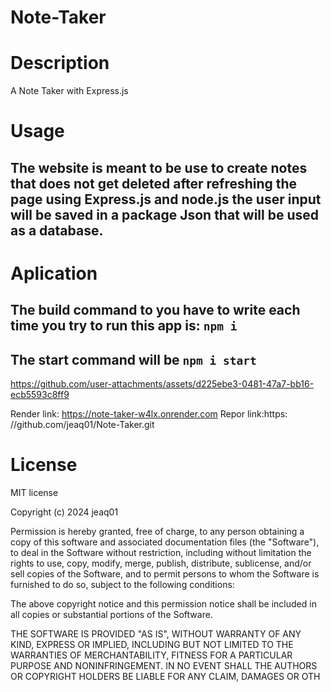 # Note-Taker
# Description
A Note Taker with Express.js
# Usage
## The website is meant to be use to create notes that does not get deleted after refreshing the page using Express.js and node.js the user input will be saved in a package Json that will be used as a database. 
# Aplication
 
## The build command to you have to write each time you try to run this app is:  `npm i`
## The start command will be `npm i start`
 

https://github.com/user-attachments/assets/d225ebe3-0481-47a7-bb16-ecb5593c8ff9



Render link: https://note-taker-w4lx.onrender.com
Repor link:https: //github.com/jeaq01/Note-Taker.git

# License
MIT license

Copyright (c) 2024 jeaq01

Permission is hereby granted, free of charge, to any person obtaining a copy of this software and associated documentation files (the "Software"), to deal in the Software without restriction, including without limitation the rights to use, copy, modify, merge, publish, distribute, sublicense, and/or sell copies of the Software, and to permit persons to whom the Software is furnished to do so, subject to the following conditions:

The above copyright notice and this permission notice shall be included in all copies or substantial portions of the Software.

THE SOFTWARE IS PROVIDED "AS IS", WITHOUT WARRANTY OF ANY KIND, EXPRESS OR IMPLIED, INCLUDING BUT NOT LIMITED TO THE WARRANTIES OF MERCHANTABILITY, FITNESS FOR A PARTICULAR PURPOSE AND NONINFRINGEMENT. IN NO EVENT SHALL THE AUTHORS OR COPYRIGHT HOLDERS BE LIABLE FOR ANY CLAIM, DAMAGES OR OTH

